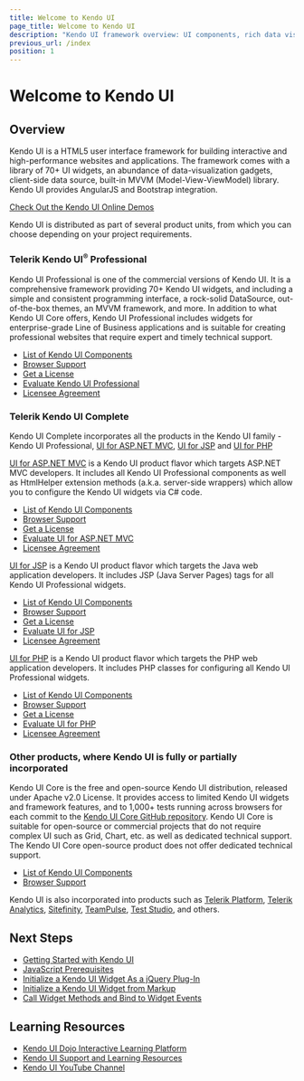 ```yaml
---
title: Welcome to Kendo UI
page_title: Welcome to Kendo UI
description: "Kendo UI framework overview: UI components, rich data visualization framework, auto-adaptive mobile widgets and all tools for building rich web applications."
previous_url: /index
position: 1
---
```


# Welcome to Kendo UI

## Overview

Kendo UI is a HTML5 user interface framework for building interactive and high-performance websites and applications.
The framework comes with a library of 70+ UI widgets, an abundance of data-visualization gadgets, client-side data source, built-in MVVM (Model-View-ViewModel) library. Kendo UI provides AngularJS and Bootstrap integration.

[Check Out the Kendo UI Online Demos](http://demos.telerik.com/kendo-ui/)

Kendo UI is distributed as part of several product units, from which you can choose depending on your project requirements.

### Telerik Kendo UI<sup>®</sup> Professional

Kendo UI Professional is one of the commercial versions of Kendo UI.
It is a comprehensive framework providing 70+ Kendo UI widgets, and including a simple and consistent programming interface, a rock-solid DataSource, out-of-the-box themes, an MVVM framework, and more.
In addition to what Kendo UI Core offers, Kendo UI Professional includes widgets for enterprise-grade Line of Business applications and is suitable for creating professional websites that require expert and timely technical support.

* [List of Kendo UI Components](/intro/list-of-widgets)
* [Browser Support](/intro/browser-support)
* [Get a License](http://www.telerik.com/purchase/kendo-ui)
* [Evaluate Kendo UI Professional](http://www.telerik.com/download/kendo-ui)
* [Licensee Agreement](http://www.telerik.com/purchase/license-agreement/kendo-ui-professional)

### Telerik Kendo UI Complete

Kendo UI Complete incorporates all the products in the Kendo UI family - Kendo UI Professional, [UI for ASP.NET MVC](/aspnet-mvc/introduction), [UI for JSP](/jsp/introduction) and [UI for PHP](http://docs.telerik.com/kendo-ui/php/introduction)

[UI for ASP.NET MVC](/aspnet-mvc/introduction) is a Kendo UI product flavor which targets ASP.NET MVC developers. It includes all Kendo UI Professional components as well as
HtmlHelper extension methods (a.k.a. server-side wrappers) which allow you to configure the Kendo UI widgets via C# code.

* [List of Kendo UI Components](/intro/list-of-widgets)
* [Browser Support](/intro/browser-support)
* [Get a License](http://www.telerik.com/purchase/aspnet-mvc)
* [Evaluate UI for ASP.NET MVC](http://www.telerik.com/download/aspnet-mvc)
* [Licensee Agreement](http://www.telerik.com/purchase/license-agreement/aspnet-mvc)

[UI for JSP](/jsp/introduction) is a Kendo UI product flavor which targets the Java web application developers. It includes JSP (Java Server Pages) tags for all Kendo UI Professional widgets.

* [List of Kendo UI Components](/intro/list-of-widgets)
* [Browser Support](/intro/browser-support)
* [Get a License](http://www.telerik.com/purchase/jsp-ui)
* [Evaluate UI for JSP](http://www.telerik.com/download/jsp)
* [Licensee Agreement](http://www.telerik.com/purchase/license-agreement/jsp-ui)

[UI for PHP](http://docs.telerik.com/kendo-ui/php/introduction) is a Kendo UI product flavor which targets the PHP web application developers. It includes PHP classes for configuring all Kendo UI Professional widgets.

* [List of Kendo UI Components](/intro/list-of-widgets)
* [Browser Support](/intro/browser-support)
* [Get a License](http://www.telerik.com/purchase/php-ui)
* [Evaluate UI for PHP](http://www.telerik.com/download/php)
* [Licensee Agreement](http://www.telerik.com/purchase/license-agreement/php-ui)

### Other products, where Kendo UI is fully or partially incorporated

Kendo UI Core is the free and open-source Kendo UI distribution, released under Apache v2.0 License.
It provides access to limited Kendo UI widgets and framework features, and to 1,000+ tests running across browsers for each commit to the [Kendo UI Core GitHub repository](https://github.com/telerik/kendo-ui-core).
Kendo UI Core is suitable for open-source or commercial projects that do not require complex UI such as Grid, Chart, etc. as well as dedicated technical support. The Kendo UI Core open-source product does not offer dedicated technical support. 


* [List of Kendo UI Components](/intro/list-of-widgets)
* [Browser Support](/intro/browser-support)


Kendo UI is also incorporated into products such as [Telerik Platform](http://www.telerik.com/platform#overview), [Telerik Analytics](http://www.telerik.com/analytics), [Sitefinity](http://www.sitefinity.com/), [TeamPulse](http://www.telerik.com/teampulse), [Test Studio](http://www.telerik.com/teststudio), and others.

## Next Steps

* [Getting Started with Kendo UI](/intro/getting-started)
* [JavaScript Prerequisites](/intro/prerequisites)
* [Initialize a Kendo UI Widget As a jQuery Plug-In](/intro/jquery-initialization)
* [Initialize a Kendo UI Widget from Markup](/intro/markup)
* [Call Widget Methods and Bind to Widget Events](/intro/events-and-methods)

## Learning Resources

* [Kendo UI Dojo Interactive Learning Platform](http://dojo.telerik.com/)
* [Kendo UI Support and Learning Resources](http://www.telerik.com/support/kendo-ui)
* [Kendo UI YouTube Channel](https://www.youtube.com/user/kendouiTV)

